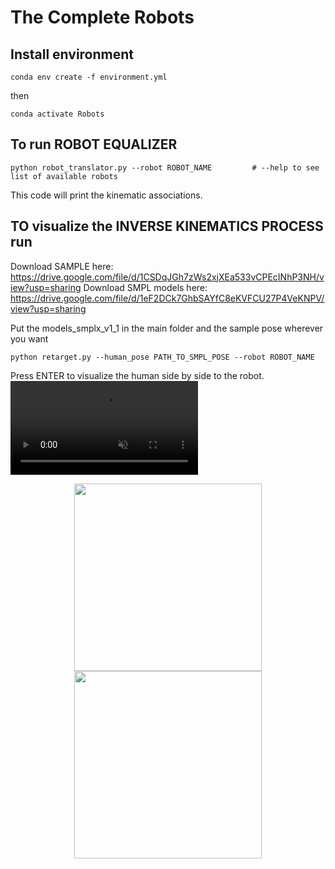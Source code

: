 # The Complete Robots

## Install environment


```
conda env create -f environment.yml
```
then 

```
conda activate Robots
```


## To run ROBOT EQUALIZER

```
python robot_translator.py --robot ROBOT_NAME         # --help to see list of available robots
```

This code will print the kinematic associations.

## TO visualize the INVERSE KINEMATICS PROCESS run

Download SAMPLE here: https://drive.google.com/file/d/1CSDqJGh7zWs2xjXEa533vCPEcINhP3NH/view?usp=sharing
Download SMPL models here: https://drive.google.com/file/d/1eF2DCk7GhbSAYfC8eKVFCU27P4VeKNPV/view?usp=sharing

Put the models_smplx_v1_1 in the main folder and the sample pose wherever you want

```
python retarget.py --human_pose PATH_TO_SMPL_POSE --robot ROBOT_NAME
```

Press ENTER to visualize the human side by side to the robot.
<video width="300" autoplay loop muted playsinline>
<source src="videos/hug.mp4" type="video/mp4">
</video>
<p align="center">
  <img src="images/high_five.gif" width="300"/>
  <img src="images/wave.gif" width="300"/>

</p>
